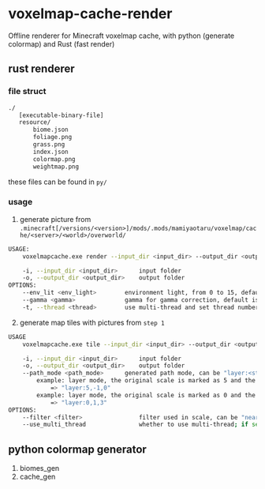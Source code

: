 # voxelmap-cache-render
Offline renderer for Minecraft voxelmap cache, with python (generate colormap) and Rust (fast render)



## rust renderer
### file struct
```bash
./
   [executable-binary-file]
   resource/
       biome.json
       foliage.png
       grass.png
       index.json
       colormap.png
       weightmap.png
```
these files can be found in `py/`
### usage
1. generate picture from `.minecraft[/versions/<version>]/mods/.mods/mamiyaotaru/voxelmap/cache/<server>/<world>/overworld/`

```bash
USAGE:
    voxelmapcache.exe render --input_dir <input_dir> --output_dir <output_dir> [OPTIONS]

    -i, --input_dir <input_dir>      input folder
    -o, --output_dir <output_dir>    output folder
OPTIONS:
    --env_lit <env_light>        environment light, from 0 to 15, default is 15
    --gamma <gamma>              gamma for gamma correction, default is 1.0
    -t, --thread <thread>        use multi-thread and set thread number, default is 1
```

2. generate map tiles with pictures from `step 1`
```bash
USAGE
    voxelmapcache.exe tile --input_dir <input_dir> --output_dir <output_dir> --path_mode <path_mode> [OPTIONS]

    -i, --input_dir <input_dir>      input folder
    -o, --output_dir <output_dir>    output folder
    --path_mode <path_mode>      generated path mode, can be "layer:<start>,<step>,<stop>"
        example: layer mode, the original scale is marked as 5 and the max-level scale is marked as 0
            => "layer:5,-1,0"
        example: layer mode, the original scale is marked as 0 and the max-level scale is marked as 3
            => "layer:0,1,3"
OPTIONS:
    --filter <filter>                filter used in scale, can be "nearest", "triangle", "gaussian", "catmullrom", "lanczos3"; default is "nearest"
    --use_multi_thread               whether to use multi-thread; if set, use fixed 4 threads
```

## python colormap generator

1. biomes_gen
2. cache_gen